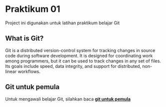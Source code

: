 # Praktikum 01

Project ini digunakan untuk latihan praktikum belajar Git

## What is Git?

Git is a distributed version-control system for tracking changes in source code during software development. It is designed for coordinating work among programmers, but it can be used to track changes in any set of files. Its goals include speed, data integrity, and support for distributed, non-linear workflows.

## Git untuk pemula

Untuk mengawali belajar Git, silahkan baca [**git untuk pemula**](https://www.petanikode.com/git-untuk-pemula/)
